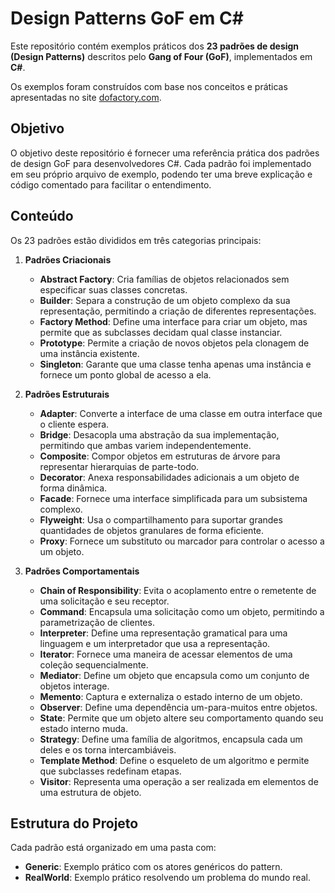 # Design Patterns GoF em C#

Este repositório contém exemplos práticos dos **23 padrões de design (Design Patterns)** descritos pelo **Gang of Four (GoF)**, implementados em **C#**.

Os exemplos foram construídos com base nos conceitos e práticas apresentadas no site [dofactory.com](https://www.dofactory.com/).

## Objetivo

O objetivo deste repositório é fornecer uma referência prática dos padrões de design GoF para desenvolvedores C#. Cada padrão foi implementado em seu próprio arquivo de exemplo, podendo ter uma breve explicação e código comentado para facilitar o entendimento.

## Conteúdo

Os 23 padrões estão divididos em três categorias principais:

1. **Padrões Criacionais**

   - **Abstract Factory**: Cria famílias de objetos relacionados sem especificar suas classes concretas.
   - **Builder**: Separa a construção de um objeto complexo da sua representação, permitindo a criação de diferentes representações.
   - **Factory Method**: Define uma interface para criar um objeto, mas permite que as subclasses decidam qual classe instanciar.
   - **Prototype**: Permite a criação de novos objetos pela clonagem de uma instância existente.
   - **Singleton**: Garante que uma classe tenha apenas uma instância e fornece um ponto global de acesso a ela.

2. **Padrões Estruturais**

   - **Adapter**: Converte a interface de uma classe em outra interface que o cliente espera.
   - **Bridge**: Desacopla uma abstração da sua implementação, permitindo que ambas variem independentemente.
   - **Composite**: Compor objetos em estruturas de árvore para representar hierarquias de parte-todo.
   - **Decorator**: Anexa responsabilidades adicionais a um objeto de forma dinâmica.
   - **Facade**: Fornece uma interface simplificada para um subsistema complexo.
   - **Flyweight**: Usa o compartilhamento para suportar grandes quantidades de objetos granulares de forma eficiente.
   - **Proxy**: Fornece um substituto ou marcador para controlar o acesso a um objeto.

3. **Padrões Comportamentais**
   - **Chain of Responsibility**: Evita o acoplamento entre o remetente de uma solicitação e seu receptor.
   - **Command**: Encapsula uma solicitação como um objeto, permitindo a parametrização de clientes.
   - **Interpreter**: Define uma representação gramatical para uma linguagem e um interpretador que usa a representação.
   - **Iterator**: Fornece uma maneira de acessar elementos de uma coleção sequencialmente.
   - **Mediator**: Define um objeto que encapsula como um conjunto de objetos interage.
   - **Memento**: Captura e externaliza o estado interno de um objeto.
   - **Observer**: Define uma dependência um-para-muitos entre objetos.
   - **State**: Permite que um objeto altere seu comportamento quando seu estado interno muda.
   - **Strategy**: Define uma família de algoritmos, encapsula cada um deles e os torna intercambiáveis.
   - **Template Method**: Define o esqueleto de um algoritmo e permite que subclasses redefinam etapas.
   - **Visitor**: Representa uma operação a ser realizada em elementos de uma estrutura de objeto.

## Estrutura do Projeto

Cada padrão está organizado em uma pasta com:

- **Generic**: Exemplo prático com os atores genéricos do pattern.
- **RealWorld**: Exemplo prático resolvendo um problema do mundo real.
